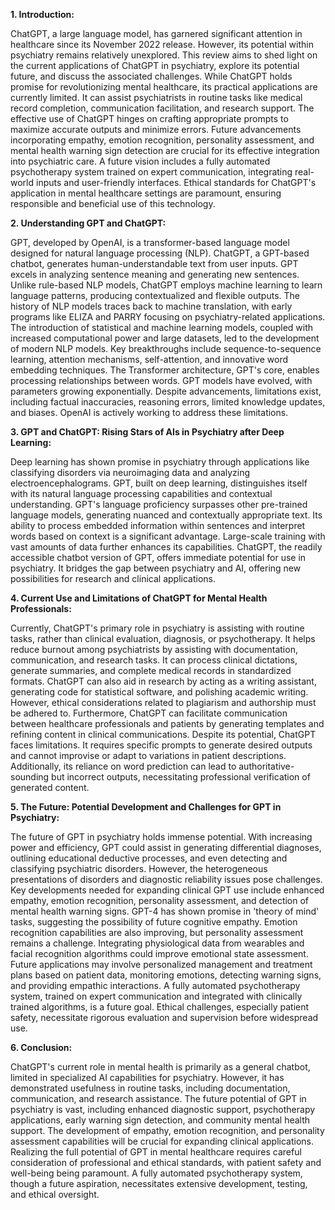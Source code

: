 **1. Introduction:**

ChatGPT, a large language model, has garnered significant attention in healthcare since its November 2022 release. However, its potential within psychiatry remains relatively unexplored.  This review aims to shed light on the current applications of ChatGPT in psychiatry, explore its potential future, and discuss the associated challenges. While ChatGPT holds promise for revolutionizing mental healthcare, its practical applications are currently limited. It can assist psychiatrists in routine tasks like medical record completion, communication facilitation, and research support.  The effective use of ChatGPT hinges on crafting appropriate prompts to maximize accurate outputs and minimize errors. Future advancements incorporating empathy, emotion recognition, personality assessment, and mental health warning sign detection are crucial for its effective integration into psychiatric care.  A future vision includes a fully automated psychotherapy system trained on expert communication, integrating real-world inputs and user-friendly interfaces.  Ethical standards for ChatGPT's application in mental healthcare settings are paramount, ensuring responsible and beneficial use of this technology.

**2. Understanding GPT and ChatGPT:**

GPT, developed by OpenAI, is a transformer-based language model designed for natural language processing (NLP). ChatGPT, a GPT-based chatbot, generates human-understandable text from user inputs. GPT excels in analyzing sentence meaning and generating new sentences.  Unlike rule-based NLP models, ChatGPT employs machine learning to learn language patterns, producing contextualized and flexible outputs. The history of NLP models traces back to machine translation, with early programs like ELIZA and PARRY focusing on psychiatry-related applications.  The introduction of statistical and machine learning models, coupled with increased computational power and large datasets, led to the development of modern NLP models. Key breakthroughs include sequence-to-sequence learning, attention mechanisms, self-attention, and innovative word embedding techniques.  The Transformer architecture, GPT's core, enables processing relationships between words.  GPT models have evolved, with parameters growing exponentially.  Despite advancements, limitations exist, including factual inaccuracies, reasoning errors, limited knowledge updates, and biases. OpenAI is actively working to address these limitations.

**3. GPT and ChatGPT: Rising Stars of AIs in Psychiatry after Deep Learning:**

Deep learning has shown promise in psychiatry through applications like classifying disorders via neuroimaging data and analyzing electroencephalograms. GPT, built on deep learning, distinguishes itself with its natural language processing capabilities and contextual understanding. GPT's language proficiency surpasses other pre-trained language models, generating nuanced and contextually appropriate text. Its ability to process embedded information within sentences and interpret words based on context is a significant advantage.  Large-scale training with vast amounts of data further enhances its capabilities.  ChatGPT, the readily accessible chatbot version of GPT, offers immediate potential for use in psychiatry.  It bridges the gap between psychiatry and AI, offering new possibilities for research and clinical applications.

**4. Current Use and Limitations of ChatGPT for Mental Health Professionals:**

Currently, ChatGPT's primary role in psychiatry is assisting with routine tasks, rather than clinical evaluation, diagnosis, or psychotherapy. It helps reduce burnout among psychiatrists by assisting with documentation, communication, and research tasks. It can process clinical dictations, generate summaries, and complete medical records in standardized formats. ChatGPT can also aid in research by acting as a writing assistant, generating code for statistical software, and polishing academic writing.  However, ethical considerations related to plagiarism and authorship must be adhered to.  Furthermore, ChatGPT can facilitate communication between healthcare professionals and patients by generating templates and refining content in clinical communications.  Despite its potential, ChatGPT faces limitations. It requires specific prompts to generate desired outputs and cannot improvise or adapt to variations in patient descriptions.  Additionally, its reliance on word prediction can lead to authoritative-sounding but incorrect outputs, necessitating professional verification of generated content.

**5. The Future: Potential Development and Challenges for GPT in Psychiatry:**

The future of GPT in psychiatry holds immense potential.  With increasing power and efficiency, GPT could assist in generating differential diagnoses, outlining educational deductive processes, and even detecting and classifying psychiatric disorders.  However, the heterogeneous presentations of disorders and diagnostic reliability issues pose challenges.  Key developments needed for expanding clinical GPT use include enhanced empathy, emotion recognition, personality assessment, and detection of mental health warning signs. GPT-4 has shown promise in 'theory of mind' tasks, suggesting the possibility of future cognitive empathy.  Emotion recognition capabilities are also improving, but personality assessment remains a challenge.  Integrating physiological data from wearables and facial recognition algorithms could improve emotional state assessment.  Future applications may involve personalized management and treatment plans based on patient data, monitoring emotions, detecting warning signs, and providing empathic interactions. A fully automated psychotherapy system, trained on expert communication and integrated with clinically trained algorithms, is a future goal. Ethical challenges, especially patient safety, necessitate rigorous evaluation and supervision before widespread use.

**6. Conclusion:**

ChatGPT's current role in mental health is primarily as a general chatbot, limited in specialized AI capabilities for psychiatry.  However, it has demonstrated usefulness in routine tasks, including documentation, communication, and research assistance.  The future potential of GPT in psychiatry is vast, including enhanced diagnostic support, psychotherapy applications, early warning sign detection, and community mental health support.  The development of empathy, emotion recognition, and personality assessment capabilities will be crucial for expanding clinical applications. Realizing the full potential of GPT in mental healthcare requires careful consideration of professional and ethical standards, with patient safety and well-being being paramount.  A fully automated psychotherapy system, though a future aspiration, necessitates extensive development, testing, and ethical oversight.